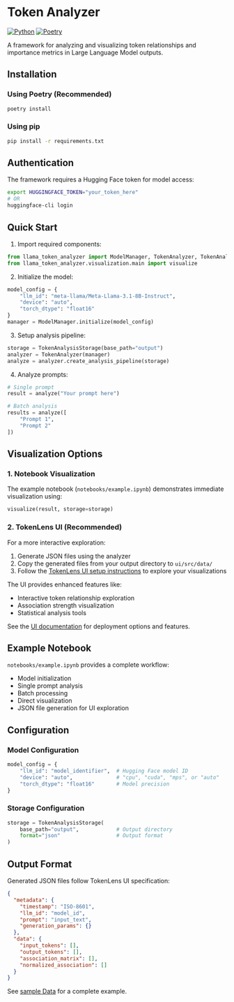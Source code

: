# Token Analyzer

[![Python](https://img.shields.io/badge/Python-3.12-blue.svg)](https://www.python.org/)
[![Poetry](https://img.shields.io/badge/Poetry-Package_Manager-blue)](https://python-poetry.org/)

A framework for analyzing and visualizing token relationships and importance metrics in Large Language Model outputs. 

## Installation

### Using Poetry (Recommended)
```bash
poetry install
```

### Using pip
```bash
pip install -r requirements.txt
```

## Authentication

The framework requires a Hugging Face token for model access:
```bash
export HUGGINGFACE_TOKEN="your_token_here"
# OR
huggingface-cli login
```

## Quick Start

1. Import required components:
```python
from llama_token_analyzer import ModelManager, TokenAnalyzer, TokenAnalysisStorage
from llama_token_analyzer.visualization.main import visualize
```

2. Initialize the model:
```python
model_config = {
    "llm_id": "meta-llama/Meta-Llama-3.1-8B-Instruct",
    "device": "auto",
    "torch_dtype": "float16"
}
manager = ModelManager.initialize(model_config)
```

3. Setup analysis pipeline:
```python
storage = TokenAnalysisStorage(base_path="output")
analyzer = TokenAnalyzer(manager)
analyze = analyzer.create_analysis_pipeline(storage)
```

4. Analyze prompts:
```python
# Single prompt
result = analyze("Your prompt here")

# Batch analysis
results = analyze([
    "Prompt 1",
    "Prompt 2"
])
```

## Visualization Options

### 1. Notebook Visualization
The example notebook (`notebooks/example.ipynb`) demonstrates immediate visualization using:
```python
visualize(result, storage=storage)
```

### 2. TokenLens UI (Recommended)
For a more interactive exploration:

1. Generate JSON files using the analyzer
2. Copy the generated files from your output directory to `ui/src/data/`
3. Follow the [TokenLens UI setup instructions](ui/README.md) to explore your visualizations

The UI provides enhanced features like:
- Interactive token relationship exploration
- Association strength visualization
- Statistical analysis tools

See the [UI documentation](ui/README.md) for deployment options and features.

## Example Notebook

`notebooks/example.ipynb` provides a complete workflow:
- Model initialization
- Single prompt analysis
- Batch processing
- Direct visualization
- JSON file generation for UI exploration

## Configuration

### Model Configuration
```python
model_config = {
    "llm_id": "model_identifier",  # Hugging Face model ID
    "device": "auto",              # "cpu", "cuda", "mps", or "auto"
    "torch_dtype": "float16"       # Model precision
}
```

### Storage Configuration
```python
storage = TokenAnalysisStorage(
    base_path="output",            # Output directory
    format="json"                  # Output format
)
```

## Output Format

Generated JSON files follow TokenLens UI specification:
```json
{
  "metadata": {
    "timestamp": "ISO-8601",
    "llm_id": "model_id",
    "prompt": "input_text",
    "generation_params": {}
  },
  "data": {
    "input_tokens": [],
    "output_tokens": [],
    "association_matrix": [],
    "normalized_association": []
  }
}
```
See [sample Data](ui/src/data/sample.json) for a complete example.
